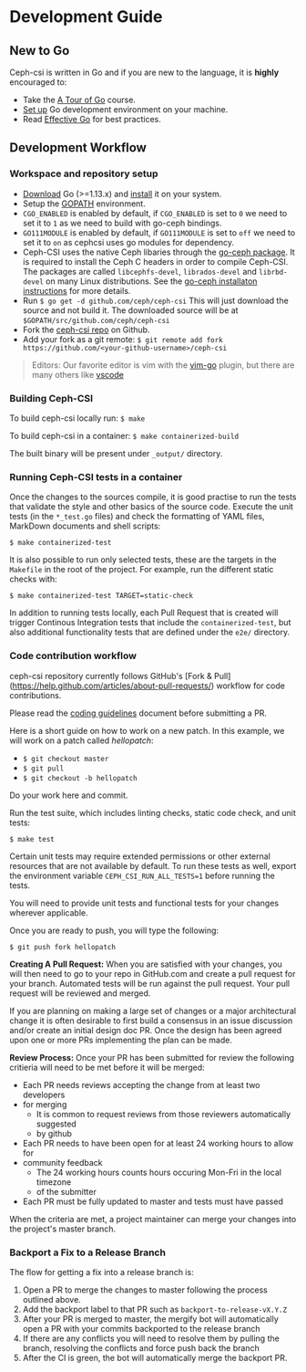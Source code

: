 # Development Guide

## New to Go

Ceph-csi is written in Go and if you are new to the language,
it is **highly** encouraged to:

* Take the [A Tour of Go](http://tour.golang.org/welcome/1) course.
* [Set up](https://golang.org/doc/code.html) Go development environment on your machine.
* Read [Effective Go](https://golang.org/doc/effective_go.html) for best practices.

## Development Workflow

### Workspace and repository setup

* [Download](https://golang.org/dl/) Go (>=1.13.x) and
   [install](https://golang.org/doc/install) it on your system.
* Setup the [GOPATH](http://www.g33knotes.org/2014/07/60-second-count-down-to-go.html)
   environment.
* `CGO_ENABLED` is enabled by default, if `CGO_ENABLED` is set to `0` we need
  to set it to `1` as we need to build with go-ceph bindings.
* `GO111MODULE` is enabled by default, if `GO111MODULE` is set to `off` we need
  to set it to `on` as cephcsi uses go modules for dependency.
* Ceph-CSI uses the native Ceph libaries through the [go-ceph
   package](https://github.com/ceph/go-ceph). It is required to install the
   Ceph C headers in order to compile Ceph-CSI. The packages are called
   `libcephfs-devel`, `librados-devel` and `librbd-devel` on many Linux
   distributions. See the [go-ceph installaton
   instructions](https://github.com/ceph/go-ceph#installation) for more
   details.
* Run `$ go get -d github.com/ceph/ceph-csi`
   This will just download the source and not build it. The downloaded source
   will be at `$GOPATH/src/github.com/ceph/ceph-csi`
* Fork the [ceph-csi repo](https://github.com/ceph/ceph-csi) on Github.
* Add your fork as a git remote:
   `$ git remote add fork https://github.com/<your-github-username>/ceph-csi`

> Editors: Our favorite editor is vim with the [vim-go](https://github.com/fatih/vim-go)
> plugin, but there are many others like [vscode](https://github.com/Microsoft/vscode-go)

### Building Ceph-CSI

To build ceph-csi locally run:
`$ make`

To build ceph-csi in a container:
`$ make containerized-build`

The built binary will be present under `_output/` directory.

### Running Ceph-CSI tests in a container

Once the changes to the sources compile, it is good practise to run the tests
that validate the style and other basics of the source code. Execute the unit
tests (in the `*_test.go` files) and check the formatting of YAML files,
MarkDown documents and shell scripts:

`$ make containerized-test`

It is also possible to run only selected tests, these are the targets in the
`Makefile` in the root of the project. For example, run the different static
checks with:

`$ make containerized-test TARGET=static-check`

In addition to running tests locally, each Pull Request that is created will
trigger Continous Integration tests that include the `containerized-test`, but
also additional functionality tests that are defined under the `e2e/`
directory.

### Code contribution workflow

ceph-csi repository currently follows GitHub's
[Fork & Pull] (<https://help.github.com/articles/about-pull-requests/>) workflow
for code contributions.

Please read the [coding guidelines](coding.md) document before submitting a PR.

Here is a short guide on how to work on a new patch.  In this example, we will
work on a patch called *hellopatch*:

* `$ git checkout master`
* `$ git pull`
* `$ git checkout -b hellopatch`

Do your work here and commit.

Run the test suite, which includes linting checks, static code check, and unit
tests:

`$ make test`

Certain unit tests may require extended permissions or other external resources
that are not available by default. To run these tests as well, export the
environment variable `CEPH_CSI_RUN_ALL_TESTS=1` before running the tests.

You will need to provide unit tests and functional tests for your changes
wherever applicable.

Once you are ready to push, you will type the following:

`$ git push fork hellopatch`

**Creating A Pull Request:**
When you are satisfied with your changes, you will then need to go to your repo
in GitHub.com and create a pull request for your branch. Automated tests will
be run against the pull request. Your pull request will be reviewed and merged.

If you are planning on making a large set of changes or a major architectural
change it is often desirable to first build a consensus in an issue discussion
and/or create an initial design doc PR. Once the design has been agreed upon
one or more PRs implementing the plan can be made.

**Review Process:**
Once your PR has been submitted for review the following critieria will
need to be met before it will be merged:

* Each PR needs reviews accepting the change from at least two developers
* for merging
  * It is common to request reviews from those reviewers automatically suggested
  * by github
* Each PR needs to have been open for at least 24 working hours to allow for
* community feedback
  * The 24 working hours counts hours occuring Mon-Fri in the local timezone
  * of the submitter
* Each PR must be fully updated to master and tests must have passed

When the criteria are met, a project maintainer can merge your changes into
the project's master branch.

### Backport a Fix to a Release Branch

The flow for getting a fix into a release branch is:

1. Open a PR to merge the changes to master following the process outlined above.
1. Add the backport label to that PR such as `backport-to-release-vX.Y.Z`
1. After your PR is merged to master, the mergify bot will automatically open a
   PR with your commits backported to the release branch
1. If there are any conflicts you will need to resolve them by pulling the
   branch, resolving the conflicts and force push back the branch
1. After the CI is green, the bot will automatically merge the backport PR.
